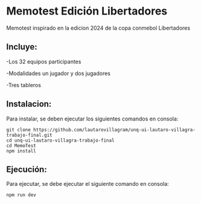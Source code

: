 # Memotest Edición Libertadores

Memotest inspirado en la edicion 2024 de la copa conmebol Libertadores

## Incluye:

-Los 32 equipos participantes

-Modalidades un jugador y dos jugadores

-Tres tableros

## Instalacion:

Para instalar, se deben ejecutar los siguientes comandos en consola:

```
git clone https://github.com/lautarovillagram/unq-ui-lautaro-villagra-trabajo-final.git
cd unq-ui-lautaro-villagra-trabajo-final
cd MemoTest
npm install
```

## Ejecución:

Para ejecutar, se debe ejecutar el siguiente comando en consola:

```npm run dev```


